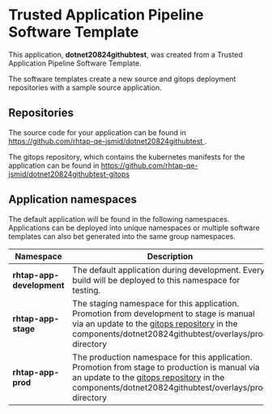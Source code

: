 # Trusted Application Pipeline Software Template

This application, **dotnet20824githubtest**, was created from a Trusted Application Pipeline Software Template.

The software templates create a new source and gitops deployment repositories with a sample source application. 

## Repositories

The source code for your application can be found in [https://github.com/rhtap-qe-jsmid/dotnet20824githubtest ](https://github.com/rhtap-qe-jsmid/dotnet20824githubtest ).
 
The gitops repository, which contains the kubernetes manifests for the application can be found in 
[https://github.com/rhtap-qe-jsmid/dotnet20824githubtest-gitops ](https://github.com/rhtap-qe-jsmid/dotnet20824githubtest-gitops ) 

## Application namespaces 

The default application will be found in the following namespaces. Applications can be deployed into unique namespaces or multiple software templates can also bet generated into the same group namespaces.  

|  Namespace   |  Description   |  
| -------- | -------- |   
| **rhtap-app-development** | The default application during development. Every build will be deployed to this namespace for testing. | 
| **rhtap-app-stage** | The staging namespace for this application. Promotion from development to stage is manual via an update to the [gitops repository](https://github.com/rhtap-qe-jsmid/dotnet20824githubtest-gitops ) in the components/dotnet20824githubtest/overlays/prod directory |  
| **rhtap-app-prod** | The production namespace for this application. Promotion from stage to production is manual via an update to the [gitops repository](https://github.com/rhtap-qe-jsmid/dotnet20824githubtest-gitops ) in the components/dotnet20824githubtest/overlays/prod directory | 